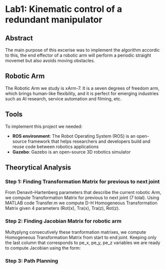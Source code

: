 # Lab1: Κinematic control of a redundant manipulator

## Abstract

The main purpose of this excerise was to implement the algorithm accordic to this, the end effector of a robotic arm will perform a periodic straight movemet but also avoids moving obstacles.

## Robotic Arm 

The Robotic Arm we study is xArm-7. It is a seven degrees of freedom arm, which brings human-like flexibility, and it is perfect for emerging industries such as AI research, service automation and filming, etc.

## Tools 

To implement this project we needed:

* **ROS environment**: The Robot Operating System (ROS) is an open-source framework that helps researchers and developers build and reuse code between robotics applications
* **Gazebo**: Gazebo is an open-source 3D robotics simulator

## Theorytical Analysis 

### Step 1: Finding Transformation Matrix for previous to next joint

From Denavit–Hartenberg parameters that describe the current robotic Arm, we compute Transformation Matrix for previous to next joint (7 tolal). Using MATLAB code Transfer.m we compute D-H Homogeneous Transformation Matrix given 4 parameters (Rot(x), Tra(x), Tra(z), Rot(z).

### Step 2: Finding Jacobian Matrix for robotic arm

Multyplyng consecutively these tranformation matrixes, we compute Homogeneous Transformation Matrix from start to end joint. Keeping only the last column that corresponds to pe_x, pe_y, pe_z variables we are ready to compute Jacobian using the form:

### Step 3: Path Planning

